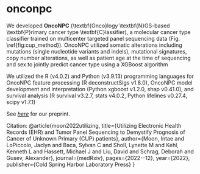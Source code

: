 # onconpc
We developed <b>OncoNPC</b> (\textbf{Onco}logy \textbf{N}GS-based \textbf{P}rimary cancer type \textbf{C}lassifier), a molecular cancer type classifier trained on multicenter targeted panel sequencing data (Fig. \ref{fig:cup_method}). OncoNPC utilized somatic alterations including mutations (single nucleotide variants and indels), mutational signatures, copy number alterations, as well as patient age at the time of sequencing and sex to jointly predict cancer type using a XGBoost algorithm

We utilized the R (v4.0.2) and Python (v3.9.13) programming languages for OncoNPC feature processing (R deconstructSigs v1.8.0), OncoNPC model development and interpretation (Python xgboost v1.2.0, shap v0.41.0), and survival analysis (R survival v3.2.7, stats v4.0.2, Python lifelines v0.27.4, scipy v1.7.1)

See <a href="https://www.medrxiv.org/content/10.1101/2022.12.22.22283696v1"><em>here</em></a> for our preprint.

Citation:
@article{moon2022utilizing,
  title={Utilizing Electronic Health Records (EHR) and Tumor Panel Sequencing to Demystify Prognosis of Cancer of Unknown Primary (CUP) patients},
  author={Moon, Intae and LoPiccolo, Jaclyn and Baca, Sylvan C and Sholl, Lynette M and Kehl, Kenneth L and Hassett, Michael J and Liu, David and Schrag, Deborah and Gusev, Alexander},
  journal={medRxiv},
  pages={2022--12},
  year={2022},
  publisher={Cold Spring Harbor Laboratory Press}
}
